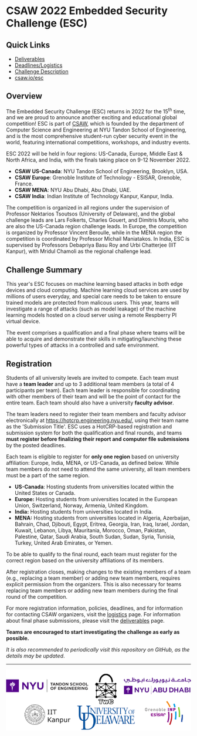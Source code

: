 CSAW 2022 Embedded Security Challenge (ESC)
===========================================

## Quick Links

* [Deliverables](https://github.com/TrustworthyComputing/csaw_esc_2022/blob/main/deliverables.md)
* [Deadlines/Logistics](https://github.com/TrustworthyComputing/csaw_esc_2022/blob/main/logistics.md#competition-deadlines)
* [Challenge Description](https://github.com/TrustworthyComputing/csaw_esc_2022/blob/main/challenge_description.md#esc-2021-challenge-description)
* [csaw.io/esc](https://www.csaw.io/esc)

## Overview

The Embedded Security Challenge (ESC) returns in 2022 for the 15<sup>th</sup> time, and we are proud to announce another exciting and educational global competition! ESC is part of [CSAW](https://www.csaw.io/), which is founded by the department of Computer Science and Engineering at NYU Tandon School of Engineering, and is the most comprehensive student-run cyber security event in the world, featuring international competitions, workshops, and industry events.

ESC 2022 will be held in four regions: US-Canada, Europe, Middle East & North Africa, and India, with the finals taking place on 9-12 November 2022.

-   **CSAW US-Canada**: NYU Tandon School of Engineering, Brooklyn, USA.
-   **CSAW Europe**: Grenoble Institute of Technology - ESISAR, Grenoble, France.
-   **CSAW MENA**: NYU Abu Dhabi, Abu Dhabi, UAE.
-   **CSAW India**: Indian Institute of Technology Kanpur, Kanpur, India.

The competition is organized in all regions under the supervision of Professor Nektarios Tsoutsos (University of Delaware), and the global challenge leads are Lars Folkerts, Charles Gouert, and Dimitris Mouris, who are also the US-Canada region challenge leads.
In Europe, the competition is organized by Professor Vincent Beroulle, while in the MENA region the competition is coordinated by Professor Michail Maniatakos. 
In India, ESC is supervised by Professors Debapriya Basu Roy and Urbi Chatterjee (IIT Kanpur), with Mridul Chamoli  as the regional challenge lead.

## Challenge Summary
This year's ESC focuses on machine learning based attacks in both edge devices and cloud computing. Machine learning cloud services are used by millions of users everyday, and special care needs to be taken to ensure trained models are protected from malicous users. This year, teams will investigate a range of attacks (such as model leakage) of the machine learning models hosted on a cloud server using a remote Respberry PI virtual device. 

The event comprises a qualification and a final phase where teams will be able to acquire and demonstrate their skills in mitigating/launching these powerful types of attacks in a controlled and safe environment.

## Registration

Students of all university levels are invited to compete. Each team must have a **team leader** and up to 3 additional team members (a total of 4 participants per team). Each team leader is responsible for coordinating with other members of their team and will be the point of contact for the entire team. Each team should also have a university **faculty advisor**.


The team leaders need to register their team members and faculty advisor electronically at https://hotcrp.engineering.nyu.edu/, using their team name as the 'Submission Title'. ESC uses a HotCRP-based registration and submission system for both the qualification and final rounds, and teams **must register before finalizing their report and computer file submissions** by the posted deadlines.


Each team is eligible to register for **only one region** based on university affiliation: Europe, India, MENA, or US-Canada, as defined below.
While team members do not need to attend the same university, all team members must be a part of the same region.

-   **US-Canada**: Hosting students from universities located within the United States or Canada.
-   **Europe:** Hosting students from universities located in the European Union, Switzerland, Norway, Armenia, United Kingdom.
-   **India:** Hosting students from universities located in India.
-   **MENA:** Hosting students from universities located in Algeria, Azerbaijan, Bahrain, Chad, Djibouti, Egypt, Eritrea, Georgia, Iran, Iraq, Israel, Jordan, Kuwait, Lebanon, Libya, Mauritania, Morocco, Oman, Pakistan, Palestine, Qatar, Saudi Arabia, South Sudan, Sudan, Syria, Tunisia, Turkey, United Arab Emirates, or Yemen.


To be able to qualify to the final round, each team must register for the correct region based on the university affiliations of its members.


After registration closes, making changes to the existing members of a team (e.g., replacing a team member) or adding new team members, requires explicit permission from the organizers. This is also necessary for teams replacing team members or adding new team members during the final round of the competition.


For more registration information, policies, deadlines, and for information for contacting CSAW organizers, visit the [logistics](logistics.md) page. For information about final phase submissions, please visit the [deliverables](deliverables.md) page.

**Teams are encouraged to start investigating the challenge as early as possible.**

*It is also recommended to periodically visit this repository on GitHub, as the details may be updated*.


---

<p align="center">
    <img src="./logos/logos.png" alt="logos"/>
</p>


[badge-license]: https://img.shields.io/badge/license-MIT-green.svg

